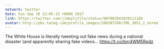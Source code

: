 ```yaml
---
network: twitter
date: Sun Sep 10 22:05:13 +0000 2017
link: https://twitter.com/jimmylittle/status/907002043839111168
avatar: http://pbs.twimg.com/profile_images/280307260/IMG_3651_2_normal.jpg
---
```


The White House is literally tweeting out fake news during a national disaster (and apparently sharing fake videos… https://t.co/bm4WM5Rpdz
